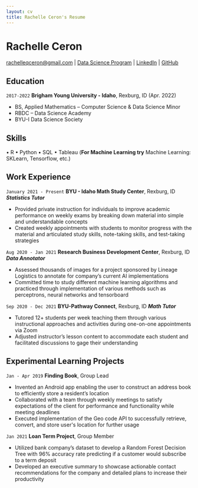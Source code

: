 ```yaml
---
layout: cv
title: Rachelle Ceron's Resume
---
```

# Rachelle Ceron

<div id="webaddress">
<a href="rachelleqceron@gmail.com">rachelleqceron@gmail.com</a>
| <a href="https://byuidatascience.github.io/development.html">Data Science Program</a>
| <a href="https://www.linkedin.com/in/rachelleceron/">LinkedIn</a>
| <a href="https://github.com/rqceron">GitHub</a>
</div>

<!-- https://www.monique.tech/the-art-of-markdown -->

## Education

`2017-2022`
__Brigham Young University - Idaho__, Rexburg, ID (Apr. 2022)

- BS, Applied Mathematics – Computer Science & Data Science Minor
- RBDC – Data Science Academy
- BYU-I Data Science Society

## Skills
• R
• Python
• SQL
• Tableau
(**For Machine Learning try** Machine Learning: SKLearn, Tensorflow, etc.)

## Work Experience

`January 2021 - Present`
__BYU - Idaho Math Study Center__, Rexburg, ID
___Statistics Tutor___
- Provided private instruction for individuals to improve academic performance on weekly exams by breaking 
down material into simple and understandable concepts 
- Created weekly appointments with students to monitor progress with the material and articulated study skills, 
note-taking skills, and test-taking strategies

`Aug 2020 - Jan 2021`
__Research Business Development Center__, Rexburg, ID
___Data Annotator___
- Assessed thousands of images for a project sponsored by Lineage Logistics to annotate for company’s current 
AI implementations
- Committed time to study different machine learning algorithms and practiced through implementation of 
various methods such as perceptrons, neural networks and tensorboard

`Sep 2020 - Dec 2021`
__BYU-Pathway Connect__, Rexburg, ID
___Math Tutor___
- Tutored 12+ students per week teaching them through various instructional approaches and activities during
one-on-one appointments via Zoom 
- Adjusted instructor’s lesson content to accommodate each student and facilitated discussions to gage their 
understanding

## Experimental Learning Projects

`Jan - Apr 2019`
__Finding Book__, Group Lead
- Invented an Android app enabling the user to construct an address book to efficiently store a resident’s 
location 
-  Collaborated with a team through weekly meetings to satisfy expectations of the client for performance and 
functionality while meeting deadlines 
- Executed implementation of the Geo code API to successfully retrieve, convert, and store user's location for 
further usage


`Jan 2021`
__Loan Term Project__, Group Member
- Utilized bank company’s dataset to develop a Random Forest Decision Tree with 96% accuracy rate 
predicting if a customer would subscribe to a term deposit
- Developed an executive summary to showcase actionable contact recommendations for the company and 
detailed plans to increase their productivity


<!-- ### Footer

Last updated: May 2013 -->


